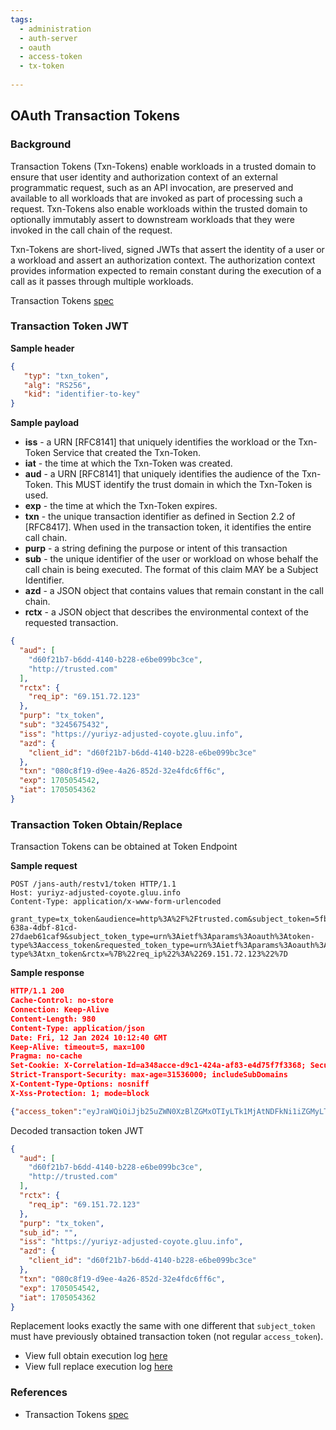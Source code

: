 ```yaml
---
tags:
  - administration
  - auth-server
  - oauth
  - access-token
  - tx-token
  
---
```


## OAuth Transaction Tokens

### Background

Transaction Tokens (Txn-Tokens) enable workloads in a trusted domain
to ensure that user identity and authorization context of an external
programmatic request, such as an API invocation, are preserved and
available to all workloads that are invoked as part of processing
such a request.  Txn-Tokens also enable workloads within the trusted
domain to optionally immutably assert to downstream workloads that
they were invoked in the call chain of the request.

Txn-Tokens are short-lived, signed JWTs that assert the
identity of a user or a workload and assert an authorization context.
The authorization context provides information expected to remain
constant during the execution of a call as it passes through multiple
workloads.

Transaction Tokens [spec](https://drafts.oauth.net/oauth-transaction-tokens/draft-ietf-oauth-transaction-tokens.html)


### Transaction Token JWT

**Sample header**

```json
{
   "typ": "txn_token",
   "alg": "RS256",
   "kid": "identifier-to-key"
}
```

**Sample payload**

- **iss** - a URN [RFC8141] that uniquely
      identifies the workload or the Txn-Token Service that created the
      Txn-Token.      
- **iat** - the time at which the Txn-Token was created.
- **aud** - a URN [RFC8141] that uniquely
      identifies the audience of the Txn-Token.  This MUST identify the
      trust domain in which the Txn-Token is used.
- **exp** - the time at which the Txn-Token expires.
- **txn** - the unique transaction identifier as
      defined in Section 2.2 of [RFC8417].  When used in the transaction
      token, it identifies the entire call chain.
- **purp** - a string defining the purpose or intent of this transaction      
- **sub** - the unique identifier of the user
      or workload on whose behalf the call chain is being executed.  The
      format of this claim MAY be a Subject Identifier.
- **azd** - a JSON object that contains values that remain constant in the call chain.
- **rctx** - a JSON object that describes the environmental context of the requested transaction.

```json
{
  "aud": [
    "d60f21b7-b6dd-4140-b228-e6be099bc3ce",
    "http://trusted.com"
  ],
  "rctx": {
    "req_ip": "69.151.72.123"
  },
  "purp": "tx_token",
  "sub": "3245675432",
  "iss": "https://yuriyz-adjusted-coyote.gluu.info",
  "azd": {
    "client_id": "d60f21b7-b6dd-4140-b228-e6be099bc3ce"
  },
  "txn": "080c8f19-d9ee-4a26-852d-32e4fdc6ff6c",
  "exp": 1705054542,
  "iat": 1705054362
}

```

### Transaction Token Obtain/Replace

Transaction Tokens can be obtained at Token Endpoint

**Sample request**

```text
POST /jans-auth/restv1/token HTTP/1.1
Host: yuriyz-adjusted-coyote.gluu.info
Content-Type: application/x-www-form-urlencoded

grant_type=tx_token&audience=http%3A%2F%2Ftrusted.com&subject_token=5fb696ac-638a-4dbf-81cd-27daeb61caf9&subject_token_type=urn%3Aietf%3Aparams%3Aoauth%3Atoken-type%3Aaccess_token&requested_token_type=urn%3Aietf%3Aparams%3Aoauth%3Atoken-type%3Atxn_token&rctx=%7B%22req_ip%22%3A%2269.151.72.123%22%7D
```

**Sample response**
```json
HTTP/1.1 200
Cache-Control: no-store
Connection: Keep-Alive
Content-Length: 980
Content-Type: application/json
Date: Fri, 12 Jan 2024 10:12:40 GMT
Keep-Alive: timeout=5, max=100
Pragma: no-cache
Set-Cookie: X-Correlation-Id=a348acce-d9c1-424a-af83-e4d75f7f3368; Secure; HttpOnly;HttpOnly
Strict-Transport-Security: max-age=31536000; includeSubDomains
X-Content-Type-Options: nosniff
X-Xss-Protection: 1; mode=block

{"access_token":"eyJraWQiOiJjb25uZWN0XzBlZGMxOTIyLTk1MjAtNDFkNi1iZGMyLTk3ZjdmYWMwMzRkMl9zaWdfcnMyNTYiLCJ0eXAiOiJqd3QiLCJhbGciOiJSUzI1NiJ9.eyJhdWQiOlsiZDYwZjIxYjctYjZkZC00MTQwLWIyMjgtZTZiZTA5OWJjM2NlIiwiaHR0cDovL3RydXN0ZWQuY29tIl0sInJlcV9jdHgiOnsicmVxX2lwIjoiNjkuMTUxLjcyLjEyMyJ9LCJzdWJfaWQiOiIiLCJpc3MiOiJodHRwczovL3l1cml5ei1hZGp1c3RlZC1jb3lvdGUuZ2x1dS5pbmZvIiwiYXpkIjp7ImNsaWVudF9pZCI6ImQ2MGYyMWI3LWI2ZGQtNDE0MC1iMjI4LWU2YmUwOTliYzNjZSJ9LCJ0eG4iOiIwODBjOGYxOS1kOWVlLTRhMjYtODUyZC0zMmU0ZmRjNmZmNmMiLCJleHAiOjE3MDUwNTQ1NDIsImlhdCI6MTcwNTA1NDM2Mn0.fpPFZpzxitbLw71RgO3O8uSOHJARp16H2THO4YAimJKWiczSE8-DvUAqulEW2nCNN3PRdojXWCe4ipxPSr_0ugLSFWhFKdpLmQqec_udhcV-UWiuGPLfq0XeKte60ESSvj5jgpaBNaaGS2vmFeSLdGrAx1CY2EH06OYrttOrgFFGqMhLJJ1Cpacqa0vmXnHi9gbrS-FIf2_4nNkQKMitQ-m-ec-0J02RjgkEL9zrzFwYNAoE1HEIZNFBhh7GqBejH0cXnR2tBOOz66z83SLqMTAZ-WyaMxmITHGLGLmHZOGyHdiIYME1rLXalrK58XHesMFtB-gae10Ey6w1OIgiAg","issued_token_type":"urn:ietf:params:oauth:token-type:txn-token","token_type":"N_A"}
```

Decoded transaction token JWT
```json
{
  "aud": [
    "d60f21b7-b6dd-4140-b228-e6be099bc3ce",
    "http://trusted.com"
  ],
  "rctx": {
    "req_ip": "69.151.72.123"
  },
  "purp": "tx_token",
  "sub_id": "",
  "iss": "https://yuriyz-adjusted-coyote.gluu.info",
  "azd": {
    "client_id": "d60f21b7-b6dd-4140-b228-e6be099bc3ce"
  },
  "txn": "080c8f19-d9ee-4a26-852d-32e4fdc6ff6c",
  "exp": 1705054542,
  "iat": 1705054362
}
```

Replacement looks exactly the same with one different that `subject_token` must have previously obtained
transaction token (not regular `access_token`).

- View full obtain execution log [here](../../../assets/log/tx-token-request-run-log.txt)
- View full replace execution log [here](../../../assets/log/tx-token-replace-run-log.txt)

### References

- Transaction Tokens [spec](https://drafts.oauth.net/oauth-transaction-tokens/draft-ietf-oauth-transaction-tokens.html)